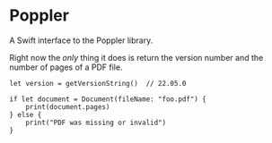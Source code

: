 # Poppler

A Swift interface to the Poppler library.

Right now the _only_ thing it does is return the version number
and the number of pages of a PDF file.

    let version = getVersionString()  // 22.05.0

    if let document = Document(fileName: "foo.pdf") {
        print(document.pages)
    } else {
        print("PDF was missing or invalid")
    }
